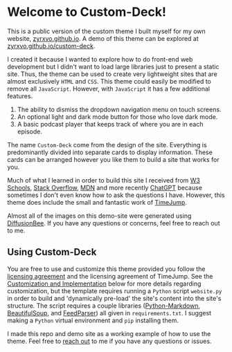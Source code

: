 # Welcome to Custom-Deck!

This is a public version of the custom theme I built myself for my own website, [zyrxvo.github.io](https://zyrxvo.github.io). A demo of this theme can be explored at [zyrxvo.github.io/custom-deck](https://zyrxvo.github.io/custom-deck).

I created it because I wanted to explore how to do front-end web development but I didn't want to load large libraries just to present a static site. Thus, the theme can be used to create very lightweight sites that are almost exclusively `HTML` and `CSS`. This theme could easily be modified to remove all `JavaScript`. However, with `JavaScript` it has a few additional features.

1. The ability to dismiss the dropdown navigation menu on touch screens.
2. An optional light and dark mode button for those who love dark mode.
3. A basic podcast player that keeps track of where you are in each episode.

The name `Custom-Deck` come from the design of the site. Everything is predominantly divided into separate cards to display information. These cards can be arranged however you like them to build a site that works for you.

Much of what I learned in order to build this site I received from [W3 Schools](https://www.w3schools.com), [Stack Overflow](https://stackoverflow.com), [MDN](https://developer.mozilla.org/en-US/) and more recently [ChatGPT](https://chat.openai.com) because sometimes I don't even know how to ask the questions I have. However, this theme does include the small and fantastic work of [TimeJump](https://davatron5000.github.io/TimeJump/).

Almost all of the images on this demo-site were generated using [DiffusionBee](https://diffusionbee.com). If you have any questions or concerns, feel free to reach out to me.

## Using Custom-Deck
You are free to use and customize this theme provided you follow the [licensing agreement](LICENSE) and the licensing agreement of TimeJump. See the [Customization and Implementation](#customization-and-implementation) below for more details regarding customization, but the template requires running a `Python` script `website.py` in order to build and 'dynamically pre-load' the site's content into the site's structure. The script requires a couple libraries ([Python-Markdown](https://python-markdown.github.io/), [BeautifulSoup](https://www.crummy.com/software/BeautifulSoup/), and [FeedParser](https://feedparser.readthedocs.io/en/latest/)) all given in `requirements.txt`. I suggest making a `Python` virtual environment and `pip` installing them.

I made this repo and demo site as a working example of how to use the theme. Feel free to [reach out](#contact-me) to me if you have any questions or issues.